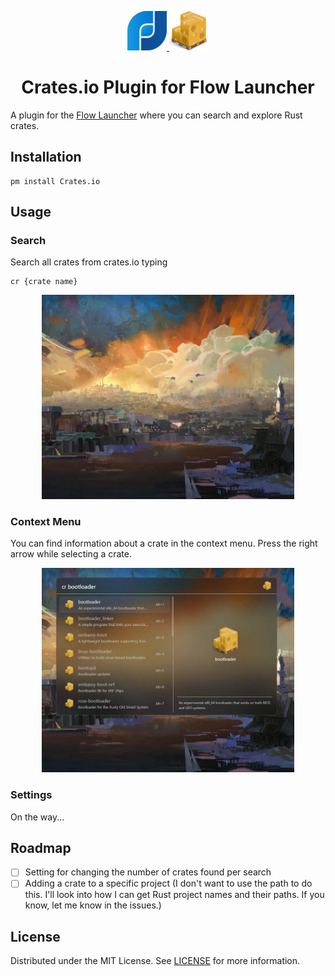 <p align="center">
    <a href="https://flowlauncher.com">
        <img src="Assets/flow_launcher.png" width=12.5%>
    </a>
    <a href="https://visualstudio.microsoft.com">
        <img src= "Assets/crates.png" width=12.5%>
    </a>
</p>

<h1 align="center">Crates.io Plugin for Flow Launcher</h1>

A plugin for the [Flow Launcher](https://github.com/Flow-Launcher/Flow.Launcher) where you can search and explore Rust crates.
## Installation

    pm install Crates.io

## Usage
### Search

Search all crates from crates.io typing
    
    cr {crate name}

<p align="center">
    <img src="Assets/search.gif" width="80%">
</p>

### Context Menu

You can find information about a crate in the context menu. Press the right arrow while selecting a crate.

<p align="center">
    <img src="Assets/context_menu.gif" width="80%">
</p>

### Settings

On the way...

## Roadmap

- [ ] Setting for changing the number of crates found per search
- [ ] Adding a crate to a specific project (I don't want to use the path to do this. I'll look into how I can get Rust project names and their paths. If you know, let me know in the issues.)

## License 

Distributed under the MIT License. See [LICENSE](LICENSE) for more information.
